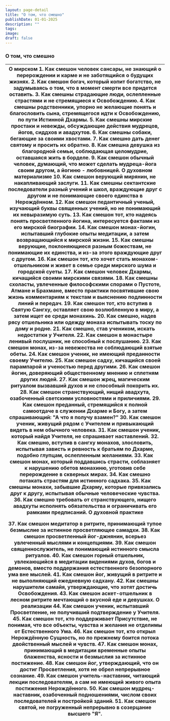 ```yaml
---
layout: page-detail
title: "О том, что смешно"
publishDate: 01-01-2025
description: ""
tags:
image:
draft: false
---
```


### О том, что смешно

| О мирском  1\. Как смешон человек сансары, не знающий о перерождении и  карме и не заботящийся о будущих жизнях. 2\. Как смешон богач, который копит богатство, не задумываясь  о том, что в момент смерти все придется оставить. 3\. Как смешны страдающие люди, ослепленные страстями и  не стремящиеся к Освобождению. 4\. Как смешны родственники, упорно не желающие понять  и благословить сына, стремящегося идти к Освобождению,  по пути Истинной Дхармы. 5\. Как смешны мирские простаки и невежды, обсуждающие  действия мудрецов, йогов, сиддхов и авадхутов. 6\. Как смешны собаки, бегающие за своими хвостами. 7\. Как смешно дать денег святому и просить их обратно. 8\. Как смешна девушка из благородной семьи, соблюдающая  целомудрие, оставшаяся жить в борделе. 9\. Как смешон обычный человек, думающий, что может  сделать мудреца-йога своим другом, а йогиню -  любовницей. О духовном материализме  10\. Как смешон верующий мирянин, не накапливающий заслуги.  11\. Как смешны сектантские последователи разный учений и  школ, враждующие друг с другом и не понимающие  своего единства в Нерождённом. 12\. Как смешон педантичный ученый, изучающий буквы  священных учений, но не понимающий их невыразимую суть.  13\. Как смешон тот, кто надеясь понять просветленного  йогина, интересуется фактами из его мирской биографии. 14\. Как смешон монах-йогин, испытавший глубокие опыты  медитации, а затем возвращающийся к мирской жизни.  15\. Как смешны верующие, поклоняющиеся разным божествам,  не понимающие их единства, и из-за этого враждующие  друг с другом.  16\. Как смешон тот, кто хочет стать монахом-отшельником  и живет в семье среди мирского шума и городской суеты.  17\. Как смешон человек Дхармы, кичащийся своими мирскими  связями.  18\. Как смешны схоласты, увлеченные философскими  спорами о Пустоте, Атмане и Брахмане, вместо практики  посвятившие свою жизнь комментариям к текстам и  выяснению подлинности линий и передач.  19\. Как смешон тот, кто вступив в Святую Сангху, оставляет  свою возлюбленную в миру, а затем ищет ее среди  монахинь.  20\. Как смешно, надев рясу отшельника или одежду монаха  испытывать тоску по дому и родне. 21\. Как смешно, став учеником, искать недостатки у Учителя. 22\. Как смешон в монастыре ленивый послушник,  не способный к послушанию.  23\. Как смешон монах, из-за невежества не соблюдающий  взятые обеты.  24\. Как смешон ученик, не имеющий преданности своему  Учителю. 25\. Как смешон садху, кичащийся своей парампарой  и ученостью перед другими.  26\. Как смешон йогин, доверяющий общественному  мнению и сплетням других людей.  27\. Как смешон жрец, магическим ритуалом вызвавший  духов и не способный покорить их.  28\. Как смешон странствующий, нищий авадхута,  озабоченный светскими условностями и приличиями.  29\. Как смешон преданный, стремящийся к полной самоотдаче  в служении Дхарме и Богу, а затем спрашивающий:  "А что я получу взамен?"  30\. Как смешон ученик, живущий рядом с Учителем и  привыкающий видеть в нем обычного человека.  31\. Как смешон ученик, который найдя Учителя,  не спрашивает наставлений.  32\. Как смешно, вступив в сангху монахов, злословить,  испытывая зависть и ревность к братьям по Дхарме,  подобно глупцам, ослепленным желаниями.  33\. Как смешон монах, который поддавшись страсти,  соблазняет к нарушению обетов монахиню, уготовив  себе перерождение в скверных мирах.  34\. Как смешно потакать страстям для истинного садхака. 35\. Как смешны монахи, забывшие Дхарму, которые  привязались друг к другу, испытывая обычные  человеческие чувства.  36\. Как смешно требовать от странствующего, нищего  авадхуты исполнять обязательства и ограничивать  его рамками предписаний. О духовной практике <p > 37\. Как смешон медитатор в ритрите, принимающий  тупое безмыслие за истинное просветляющее самадхи.  38\. Как смешон просветленный йог-джнянин, всерьез  увлеченный мыслями и концепциями.  39\. Как смешон священнослужитель, не понимающий истинного  смысла ритуалов.  40\. Как смешон горный отшельник, увлекающийся в медитации  видениями духов, богов и демонов, вместо поддержания  естественного безопорного ума вне мыслей.  41\. Как смешон йог, живущий в ритрите и не выполняющий  ежедневную садхану.  42\. Как смешны нарушители самайя, утверждающие, что хотят  достичь Освобождения.  43\. Как смешон аскет-отшельник в лесном ритрите мечтающий  о вкусной еде и девушках. О реализации  44\. Как смешон ученик, испытавший Просветление,  не получивший подтверждение у Учителя.  45\. Как смешон тот, кто поддерживает Присутствие,  не понимая, что все объекты, чувства и желания  не отделимы от Естественного Ума.  46\. Как смешон тот, кто открыл Нерождённую Сущность,  но по прежнему боится потока двойственный мыслей  и чувств.  47\. Как смешон монах, принимающий в медитации временные  опыты блаженства, ясности и безмыслия за истинное  постижение.  48\. Как смешон йог, утверждающий, что он достиг  Просветления, хотя не обрел непрерывное сознание.  49\. Как смешон учитель-наставник, читающий лекции  последователям, а сам не имеющий живого опыта  постижения Нерождённого.  50\. Как смешон мудрец-наставник, озабоченный  подношениями, числом своих последователей и постройкой  зданий.  51\. Как смешон святой, не погруженный непрерывно в  созерцание высшего "Я". |
| -------------------------------------------------------------------------------------------------------------------------------------------------------------------------------------------------------------------------------------------------------------------------------------------------------------------------------------------------------------------------------------------------------------------------------------------------------------------------------------------------------------------------------------------------------------------------------------------------------------------------------------------------------------------------------------------------------------------------------------------------------------------------------------------------------------------------------------------------------------------------------------------------------------------------------------------------------------------------------------------------------------------------------------------------------------------------------------------------------------------------------------------------------------------------------------------------------------------------------------------------------------------------------------------------------------------------------------------------------------------------------------------------------------------------------------------------------------------------------------------------------------------------------------------------------------------------------------------------------------------------------------------------------------------------------------------------------------------------------------------------------------------------------------------------------------------------------------------------------------------------------------------------------------------------------------------------------------------------------------------------------------------------------------------------------------------------------------------------------------------------------------------------------------------------------------------------------------------------------------------------------------------------------------------------------------------------------------------------------------------------------------------------------------------------------------------------------------------------------------------------------------------------------------------------------------------------------------------------------------------------------------------------------------------------------------------------------------------------------------------------------------------------------------------------------------------------------------------------------------------------------------------------------------------------------------------------------------------------------------------------------------------------------------------------------------------------------------------------------------------------------------------------------------------------------------------------------------------------------------------------------------------------------------------------------------------------------------------------------------------------------------------------------------------------------------------------------------------------------------------------------------------------------------------------------------------------------------------------------------------------------------------------------------------------------------------------------------------------------------------------------------------------------------------------------------------------------------------------------------------------------------------------------------------------------------------------------------------------------------------------------------------------------------------------------------------------------------------------------------------------------------------------------------------------------------------------------------------------------------------------------------------------------------------------------------------------------------------------------------------------------------------------------------------------------------------------------------------------------------------------------------------------------------------------------------------------------------------------------------------------------------------------------------------------------------------------------------------------------------------------------------------------------------------------------------------------------------------------------------------------------------------------------------------------------------------------------------------------------------------------------------------------------------------------------------------------------------------------------------------------------------------------------------------------------------------------------------------------------------------------------------------------------------------------------------------------------------------------------------------------------------------------------------------------------------------------------------- |
  
  

